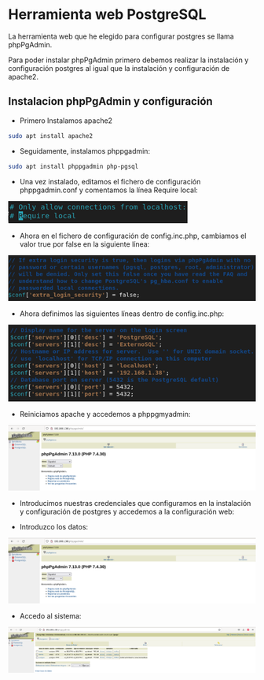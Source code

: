 # Herramienta web PostgreSQL

La herramienta web que he elegido para configurar postgres se llama phpPgAdmin.

Para poder instalar phpPgAdmin primero debemos realizar la instalación y configuración postgres al igual que la instalación y configuración de apache2.

## Instalacion phpPgAdmin y configuración

- Primero Instalamos apache2

```bash
sudo apt install apache2
```

- Seguidamente, instalamos phppgadmin:

```bash
sudo apt install phppgadmin php-pgsql
```

- Una vez instalado, editamos el fichero de configuración phppgadmin.conf y comentamos la línea Require local:

![comentar](../img/alumno2/comentar-require.png)

- Ahora en el fichero de configuración de config.inc.php, cambiamos el valor true por false en la siguiente línea:

![cambiar](../img/alumno2/cambiar-true-false.png)

- Ahora definimos las siguientes líneas dentro de config.inc.php:

![configurar](../img/alumno2/configurar-ips.png)

- Reiniciamos apache y accedemos a phppgmyadmin:

![acceso](../img/alumno2/acceso-phppg.png)

- Introducimos nuestras credenciales que configuramos en la instalación y configuración de postgres y accedemos a la configuración web:

- Introduzco los datos:

![acceso](../img/alumno2/acceso-phppg.png)

- Accedo al sistema:

![acceso](../img/alumno2/panel-phppg.png)